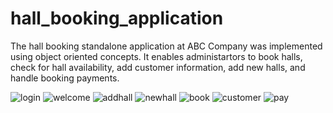 # hall_booking_application

 The hall booking standalone application at ABC Company was implemented using object oriented concepts. It enables administartors to book
 halls, check for hall availability, add customer information, add new halls, and
 handle booking payments.  

![login](https://github.com/user-attachments/assets/670aa338-5748-4f5d-ba3b-196c1429ff5c)
![welcome](https://github.com/user-attachments/assets/466653f8-2a31-4074-b289-651df015325a)
![addhall](https://github.com/user-attachments/assets/be4bd455-7e25-4c1a-8fe6-b625034c6db1)
![newhall](https://github.com/user-attachments/assets/697d6750-e531-4501-bdd3-538b8acbb8de)
![book](https://github.com/user-attachments/assets/c9fee6ff-064b-4390-88ae-b4f67e846bd3)
![customer](https://github.com/user-attachments/assets/1826cb53-03e9-4e97-b25f-94ca83d859e0)
![pay](https://github.com/user-attachments/assets/43bfe869-e83e-4b8b-87a3-b426bb5227fc)
